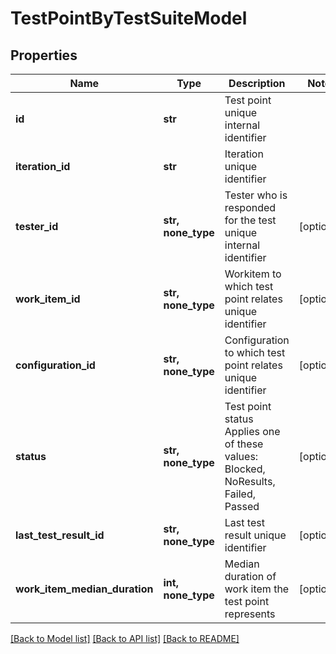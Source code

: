 # TestPointByTestSuiteModel


## Properties
Name | Type | Description | Notes
------------ | ------------- | ------------- | -------------
**id** | **str** | Test point unique internal identifier | 
**iteration_id** | **str** | Iteration unique identifier | 
**tester_id** | **str, none_type** | Tester who is responded for the test unique internal identifier | [optional] 
**work_item_id** | **str, none_type** | Workitem to which test point relates unique identifier | [optional] 
**configuration_id** | **str, none_type** | Configuration to which test point relates unique identifier | [optional] 
**status** | **str, none_type** | Test point status   Applies one of these values: Blocked, NoResults, Failed, Passed | [optional] 
**last_test_result_id** | **str, none_type** | Last test result unique identifier | [optional] 
**work_item_median_duration** | **int, none_type** | Median duration of work item the test point represents | [optional] 

[[Back to Model list]](../README.md#documentation-for-models) [[Back to API list]](../README.md#documentation-for-api-endpoints) [[Back to README]](../README.md)


